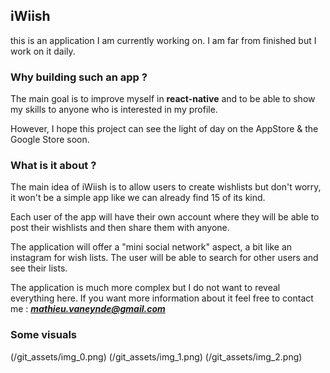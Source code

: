 ## iWiish

this is an application I am currently working on. I am far from finished but I work on it daily.

### Why building such an app ?

The main goal is to improve myself in **react-native** and to be able to show my skills to anyone who is interested in my profile.

However, I hope this project can see the light of day on the AppStore & the Google Store soon.

### What is it about ?

The main idea of iWiish is to allow users to create wishlists but don't worry, it won't be a simple app like we can already find 15 of its kind.

Each user of the app will have their own account where they will be able to post their wishlists and then share them with anyone.

The application will offer a "mini social network" aspect, a bit like an instagram for wish lists. The user will be able to search for other users and see their lists.

The application is much more complex but I do not want to reveal everything here. If you want more information about it feel free to contact me : ***mathieu.vaneynde@gmail.com***

### Some visuals

(/git_assets/img_0.png)
(/git_assets/img_1.png)
(/git_assets/img_2.png)